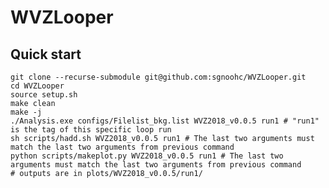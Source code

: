 # WVZLooper

## Quick start

    git clone --recurse-submodule git@github.com:sgnoohc/WVZLooper.git
    cd WVZLooper
    source setup.sh
    make clean
    make -j
    ./Analysis.exe configs/Filelist_bkg.list WVZ2018_v0.0.5 run1 # "run1" is the tag of this specific loop run
    sh scripts/hadd.sh WVZ2018_v0.0.5 run1 # The last two arguments must match the last two arguments from previous command
    python scripts/makeplot.py WVZ2018_v0.0.5 run1 # The last two arguments must match the last two arguments from previous command
    # outputs are in plots/WVZ2018_v0.0.5/run1/

